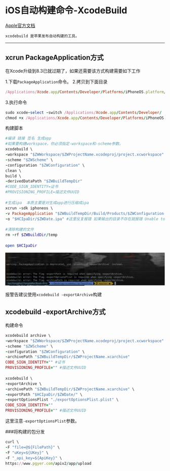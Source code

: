 # iOS自动构建命令-XcodeBuild
[Apple官方文档](https://developer.apple.com/legacy/library/documentation/Darwin/Reference/ManPages/man1/xcodebuild.1.html)
```
xcodebuild 是苹果发布自动构建的工具。
```
---
## xcrun PackageApplication方式
在Xcode升级到8.3已就过期了，如果还需要该方式构建需要如下工作

1.下载`PackageApplication`命令。
2.拷贝到下面目录
```ruby
/Applications/Xcode.app/Contents/Developer/Platforms/iPhoneOS.platform/Developer/usr/bin/
```
3.执行命令
```ruby
sudo xcode-select -switch /Applications/Xcode.app/Contents/Developer/
chmod +x /Applications/Xcode.app/Contents/Developer/Platforms/iPhoneOS.platform/Developer/usr/bin/PackageApplication
```
构建脚本
```ruby
#编译 链接 签名 生成app
#如果要构建workspace，你必须指定-workspace和-scheme参数。
xcodebuild \
-workspace "$ZWWorkspace/$ZWProjectName.xcodeproj/project.xcworkspace" \
-scheme "$ZWScheme" \
-configuration "$ZWConfiguration" \
clean \
build \
-derivedDataPath "$ZWBuildTempDir"
#CODE_SIGN_IDENTITY=证书
#PROVISIONING_PROFILE=描述文件UUID

#生成ipa  本质主要是对生成app进行压缩成ipa
xcrun -sdk iphoneos \
-v PackageApplication "$ZWBuildTempDir/Build/Products/$ZWConfiguration-iphoneos/$ZWProjectName.app" \
-o "$HCIpaDir/$ZWDate.ipa" #这里反复报错 如果输出的目录不存在就报错 Unable to create '....." 解决办法 手动穿件输出测文件夹层级结构

#清除构建的文件
rm -rf $ZWBuildDir/temp

open $HCIpaDir
```
![](https://github.com/coderketao/XcodeBuild/blob/master/TestProj/imags/%E5%B1%8F%E5%B9%95%E5%BF%AB%E7%85%A7%202018-03-06%20%E4%B8%8B%E5%8D%8810.06.31.png)

报警告建议使用`xcodebuild -exportArchive`构建

## xcodebuild -exportArchive方式
构建命令
```ruby
xcodebuild archive \
-workspace "$ZWWorkspace/$ZWProjectName.xcodeproj/project.xcworkspace" \
-scheme "$ZWScheme" \
-configuration "$ZWConfiguration" \
-archivePath "$ZWBuildTempDir/$ZWProjectName.xcarchive"
CODE_SIGN_IDENTITY="" #证书
PROVISIONING_PROFILE="" #描述文件UUID

xcodebuild \
-exportArchive \
-archivePath "$ZWBuildTempDir/$ZWProjectName.xcarchive" \
-exportPath "$HCIpaDir/$ZWDate/" \
-exportOptionsPlist "./exportOptionsPlist.plist" \
CODE_SIGN_IDENTITY=""
PROVISIONING_PROFILE="" #描述文件UUID
```
这里注意`-exportOptionsPlist`参数。

###将构建的包分发
```ruby
curl \
-F "file=@${FilePath}" \
-F "uKey=${UKey}" \
-F "_api_key=${ApiKey}" \
https://www.pgyer.com/apiv2/app/upload
```









